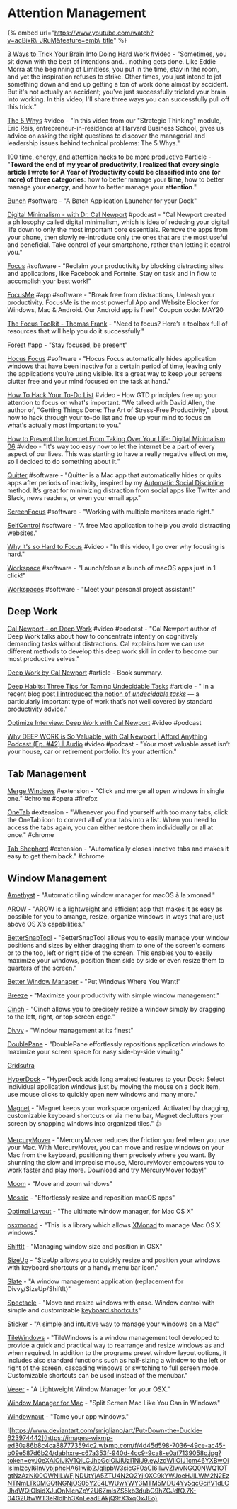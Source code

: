 # Attention Management

{% embed url="https://www.youtube.com/watch?v=acBixR\_JRuM&feature=emb\_title" %}

[3 Ways to Trick Your Brain Into Doing Hard Work](https://www.youtube.com/watch?v=o22pjf9obA0&t=328s) \#video - "Sometimes, you sit down with the best of intentions and... nothing gets done. Like Eddie Morra at the beginning of Limitless, you put in the time, stay in the room, and yet the inspiration refuses to strike. Other times, you just intend to jot something down and end up getting a ton of work done almost by accident. But it's not actually an accident; you've just successfully tricked your brain into working. In this video, I'll share three ways you can successfully pull off this trick."

[The 5 Whys](https://www.youtube.com/watch?v=dkuNImX8Jdo) \#video - "In this video from our "Strategic Thinking" module, Eric Reis, entrepreneur-in-residence at Harvard Business School, gives us advice on asking the right questions to discover the managerial and leadership issues behind technical problems: The 5 Whys."

[100 time, energy, and attention hacks to be more productive](https://alifeofproductivity.com/100-time-energy-attention-hacks-will-make-productive/) \#article - "**Toward the end of my year of productivity, I realized that every single article I wrote for A Year of Productivity could be classified into one \(or more\) of three categories**: how to better manage your **time**, how to better manage your **energy**, and how to better manage your **attention**."

[Bunch](https://brettterpstra.com/projects/bunch/) \#software - "A Batch Application Launcher for your Dock"

[Digital Minimalism - with Dr. Cal Newport](https://www.stitcher.com/podcast/paula-pant-and-j-money/money-103/e/58555559?refid=asa&autoplay=true) \#podcast - "Cal Newport created a philosophy called digital minimalism, which is idea of reducing your digital life down to only the most important core essentials. Remove the apps from your phone, then slowly re-introduce only the ones that are the most useful and beneficial. Take control of your smartphone, rather than letting it control you."

[Focus](https://heyfocus.com/) \#software - "Reclaim your productivity by blocking distracting sites and applications, like Facebook and Fortnite. Stay on task and in flow to accomplish your best work!"

[FocusMe](https://focusme.com/) \#app \#software - "Break free from distractions, Unleash your productivity. FocusMe is the most powerful App and Website Blocker for Windows, Mac & Android. Our Android app is free!" Coupon code: MAY20

[The Focus Toolkit - Thomas Frank](https://thomasjfrank.com/focus-toolkit/) - "Need to focus? Here’s a toolbox full of resources that will help you do it successfully."

[Forest](https://www.forestapp.cc/) \#app - "Stay focused, be present"

[Hocus Focus](http://hocusfoc.us/) \#software - "Hocus Focus automatically hides application windows that have been inactive for a certain period of time, leaving only the applications you’re using visible. It’s a great way to keep your screens clutter free and your mind focused on the task at hand."

[How To Hack Your To-Do List](https://www.youtube.com/watch?v=Xduzwk04l2E) \#video - How GTD principles free up your attention to focus on what's important. "We talked with David Allen, the author of, "Getting Things Done: The Art of Stress-Free Productivity," about how to hack through your to-do list and free up your mind to focus on what's actually most important to you."

[How to Prevent the Internet From Taking Over Your Life: Digital Minimalism 06](https://www.youtube.com/watch?v=jEps2fnwL-0&feature=youtu.be) \#video - "It's way too easy now to let the internet be a part of every aspect of our lives. This was starting to have a really negative effect on me, so I decided to do something about it."

[Quitter](https://marco.org/apps#quitter) \#software - "Quitter is a Mac app that automatically hides or quits apps after periods of inactivity, inspired by my [Automatic Social Discipline](https://marco.org/2015/10/30/automatic-social-discipline) method. It’s great for minimizing distraction from social apps like Twitter and Slack, news readers, or even your email app."

[ScreenFocus](https://www.apptorium.com/screenfocus) \#software - "Working with multiple monitors made right."

[SelfControl](https://selfcontrolapp.com/) \#software - "A free Mac application to help you avoid distracting websites."

[Why it's so Hard to Focus](https://www.youtube.com/watch?v=XT46R7Ii4zY) \#video - "In this video, I go over why focusing is hard."

[Workspace](https://workspaceproapp.com/) \#software - "Launch/close a bunch of macOS apps just in 1 click!"

[Workspaces](https://www.apptorium.com/workspaces) \#software - "Meet your personal project assistant!"

## Deep Work

[Cal Newport - on Deep Work](https://www.youtube.com/watch?v=V4gFLCKEQvU&feature=youtu.be) \#video \#podcast - "Cal Newport author of Deep Work talks about how to concentrate intently on cognitively demanding tasks without distractions. Cal explains how we can use different methods to develop this deep work skill in order to become our most productive selves."

[Deep Work by Cal Newport](https://www.samuelthomasdavies.com/book-summaries/business/deep-work/) \#article - Book summary.

[Deep Habits: Three Tips for Taming Undecidable Tasks](http://www.calnewport.com/blog/2014/12/24/deep-habits-three-tips-for-taming-undecidable-tasks/) \#article - " In a recent blog post[ I introduced the notion of _undecidable tasks_](http://calnewport.com/blog/2014/11/30/on-undecidable-tasks-or-how-alan-turing-can-help-you-earn-a-promotion/) — a particularly important type of work that’s not well covered by standard productivity advice."

[Optimize Interview: Deep Work with Cal Newport](https://www.youtube.com/watch?v=S9K4_3BZz8s&feature=youtu.be) \#video \#podcast

[Why DEEP WORK is So Valuable, with Cal Newport \| Afford Anything Podcast \(Ep. \#42\) \| Audio](https://www.youtube.com/watch?v=9EwwjQ2Kld0&feature=youtu.be) \#video \#podcast - "Your most valuable asset isn’t your house, car or retirement portfolio. It’s your attention."

## Tab Management

[Merge Windows](https://singleclickapps.com/merge-windows/) \#extension - "Click and merge all open windows in single one." \#chrome \#opera \#firefox 

[OneTab](https://chrome.google.com/webstore/detail/onetab/chphlpgkkbolifaimnlloiipkdnihall) \#extension - "Whenever you find yourself with too many tabs, click the OneTab icon to convert all of your tabs into a list. When you need to access the tabs again, you can either restore them individually or all at once." \#chrome

[Tab Shepherd](https://chrome.google.com/webstore/detail/tab-shepherd/cfgaoapjfmfgcjdbfocfnfcgfoknlcjm) \#extension - "Automatically closes inactive tabs and makes it easy to get them back." \#chrome

## Window Management

[Amethyst](https://github.com/ianyh/Amethyst) - "Automatic tiling window manager for macOS à la xmonad."

[AROW](https://mac.softpedia.com/get/Utilities/AROW.shtml) - "AROW is a lightweight and efficient app that makes it as easy as possible for you to arrange, resize, organize windows in ways that are just above OS X’s capabilities."

[BetterSnapTool](https://apps.apple.com/us/app/bettersnaptool/id417375580?mt=12) - "BetterSnapTool allows you to easily manage your window positions and sizes by either dragging them to one of the screen's corners or to the top, left or right side of the screen. This enables you to easily maximize your windows, position them side by side or even resize them to quarters of the screen."

[Better Window Manager](http://www.gngrwzrd.com/better-window-manager/) - "Put Windows Where You Want!"

[Breeze](https://apps.apple.com/us/app/breeze/id414857071?mt=12) - "Maximize your productivity with simple window management."

[Cinch](http://www.irradiatedsoftware.com/cinch/) - "Cinch allows you to precisely resize a window simply by dragging to the left, right, or top screen edge."

[Divvy](https://mizage.com/divvy/) - "Window management at its finest"

[DoublePane](https://apps.apple.com/us/app/doublepane/id409737246?mt=12) - "DoublePane effortlessly repositions application windows to maximize your screen space for easy side-by-side viewing."

[Gridsutra](http://www.gridsutra.com/)

[HyperDock](https://apps.apple.com/us/app/hyperdock/id449830122?mt=12) - "HyperDock adds long awaited features to your Dock: Select individual application windows just by moving the mouse on a dock item, use mouse clicks to quickly open new windows and many more."

[Magnet](https://magnet.crowdcafe.com/) - "Magnet keeps your workspace organized. Activated by dragging, customizable keyboard shortcuts or via menu bar, Magnet declutters your screen by snapping windows into organized tiles." 👍

[MercuryMover](http://www.heliumfoot.com/mercurymover/) - "MercuryMover reduces the friction you feel when you use your Mac. With MercuryMover, you can move and resize windows on your Mac from the keyboard, positioning them precisely where you want. By shunning the slow and imprecise mouse, MercuryMover empowers you to work faster and play more. Download and try MercuryMover today!"

[Moom](https://manytricks.com/moom/) - "Move and zoom windows"

[Mosaic](https://www.lightpillar.com/mosaic.html) - "Effortlessly resize and reposition macOS apps"

[Optimal Layout](http://most-advantageous.com/optimal-layout/) - "The ultimate window manager, for Mac OS X"

[osxmonad](https://github.com/puffnfresh/osxmonad) - "This is a library which allows [XMonad](https://xmonad.org/) to manage Mac OS X windows."

[ShiftIt](https://github.com/fikovnik/ShiftIt) - "Managing window size and position in OSX"

[SizeUp](http://www.irradiatedsoftware.com/sizeup/) - "SizeUp allows you to quickly resize and position your windows with keyboard shortcuts or a handy menu bar icon."

[Slate](https://github.com/jigish/slate) - "A window management application \(replacement for Divvy/SizeUp/ShiftIt\)"

[Spectacle](https://www.spectacleapp.com/) - "Move and resize windows with ease. Window control with simple and customizable [keyboard shortcuts](https://github.com/eczarny/spectacle#keyboard-shortcuts)"

[Sticker](http://www.chompstomp.com/sticker/) - "A simple and intuitive way to manage your windows on a Mac"

[TileWindows](http://www.carsten-mielke.com/tilewindows.html) - "TileWindows is a window management tool developed to provide a quick and practical way to rearrange and resize windows as and when required. In addition to the programs preset window layout options, it includes also standard functions such as half-sizing a window to the left or right of the screen, cascading windows or switching to full screen mode. Customizable shortcuts can be used instead of the menubar."

[Veeer](https://veeer.io/) - "A Lightweight Window Manager for your OSX."

[Window Manager for Mac](https://www.cisdem.com/window-manager-mac.html) - "Split Screen Mac Like You Can in Windows"

[Windownaut](http://www.binarybakery.com/aprod/windownaut.html) - "Tame your app windows."

![https://www.deviantart.com/smigliano/art/Put-Down-the-Duckie-623974442](https://images-wixmp-ed30a86b8c4ca887773594c2.wixmp.com/f/4d45d598-7036-49ce-ac45-b09e587d6b24/dabhxre-c67a353f-940d-4cc9-9ca8-e0af7139058c.jpg?token=eyJ0eXAiOiJKV1QiLCJhbGciOiJIUzI1NiJ9.eyJzdWIiOiJ1cm46YXBwOiIsImlzcyI6InVybjphcHA6Iiwib2JqIjpbW3sicGF0aCI6IlwvZlwvNGQ0NWQ1OTgtNzAzNi00OWNlLWFjNDUtYjA5ZTU4N2Q2YjI0XC9kYWJoeHJlLWM2N2EzNTNmLTk0MGQtNGNjOS05Y2E4LWUwYWY3MTM5MDU4Yy5qcGcifV1dLCJhdWQiOlsidXJuOnNlcnZpY2U6ZmlsZS5kb3dubG9hZCJdfQ.7K-04G2UtwWT3eRIdlhh3XnLeadEAkjQ9fX3xqOxJEo)

